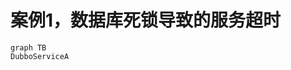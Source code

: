 # 案例1，数据库死锁导致的服务超时

```mermaid
graph TB
DubboServiceA

```

<!--stackedit_data:
eyJoaXN0b3J5IjpbLTI1OTc4MzIyNl19
-->